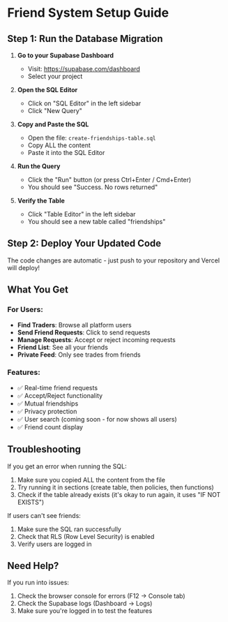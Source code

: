 # Friend System Setup Guide

## Step 1: Run the Database Migration

1. **Go to your Supabase Dashboard**
   - Visit: https://supabase.com/dashboard
   - Select your project

2. **Open the SQL Editor**
   - Click on "SQL Editor" in the left sidebar
   - Click "New Query"

3. **Copy and Paste the SQL**
   - Open the file: `create-friendships-table.sql`
   - Copy ALL the content
   - Paste it into the SQL Editor

4. **Run the Query**
   - Click the "Run" button (or press Ctrl+Enter / Cmd+Enter)
   - You should see "Success. No rows returned"

5. **Verify the Table**
   - Click "Table Editor" in the left sidebar
   - You should see a new table called "friendships"

## Step 2: Deploy Your Updated Code

The code changes are automatic - just push to your repository and Vercel will deploy!

## What You Get

### For Users:
- **Find Traders**: Browse all platform users
- **Send Friend Requests**: Click to send requests
- **Manage Requests**: Accept or reject incoming requests
- **Friend List**: See all your friends
- **Private Feed**: Only see trades from friends

### Features:
- ✅ Real-time friend requests
- ✅ Accept/Reject functionality
- ✅ Mutual friendships
- ✅ Privacy protection
- ✅ User search (coming soon - for now shows all users)
- ✅ Friend count display

## Troubleshooting

If you get an error when running the SQL:
1. Make sure you copied ALL the content from the file
2. Try running it in sections (create table, then policies, then functions)
3. Check if the table already exists (it's okay to run again, it uses "IF NOT EXISTS")

If users can't see friends:
1. Make sure the SQL ran successfully
2. Check that RLS (Row Level Security) is enabled
3. Verify users are logged in

## Need Help?

If you run into issues:
1. Check the browser console for errors (F12 → Console tab)
2. Check the Supabase logs (Dashboard → Logs)
3. Make sure you're logged in to test the features

